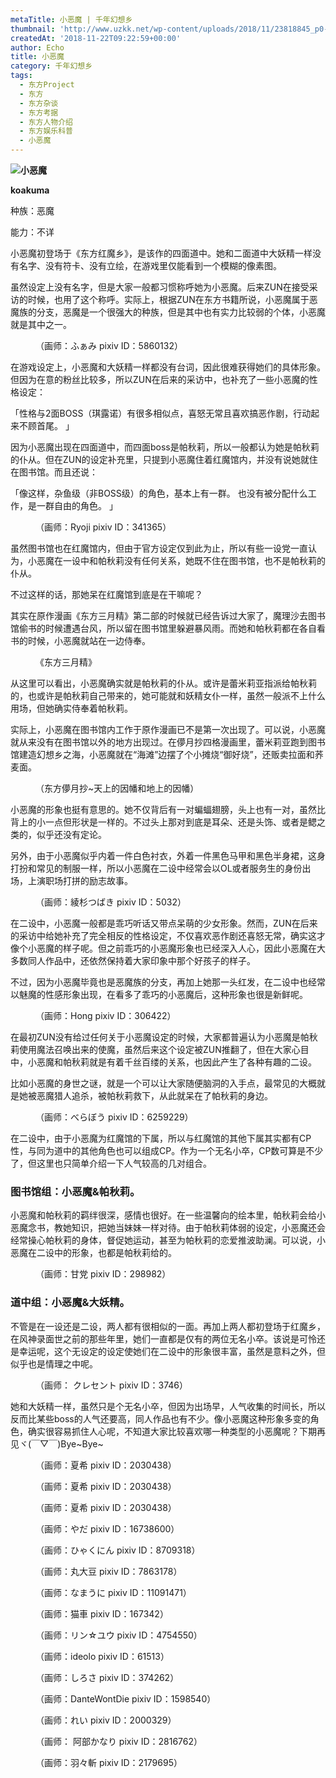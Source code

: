 ```yaml
---
metaTitle: 小恶魔 | 千年幻想乡
thumbnail: 'http://www.uzkk.net/wp-content/uploads/2018/11/23818845_p0-825x510.jpg'
createdAt: '2018-11-22T09:22:59+00:00'
author: Echo
title: 小恶魔
category: 千年幻想乡
tags:
  - 东方Project
  - 东方
  - 东方杂谈
  - 东方考据
  - 东方人物介绍
  - 东方娱乐科普
  - 小恶魔
---
```


![](http://www.uzkk.net/wp-content/uploads/2018/11/Clipboard02.jpg)**小恶魔**

**koakuma**

种族：恶魔

能力：不详

小恶魔初登场于《东方红魔乡》，是该作的四面道中。她和二面道中大妖精一样没有名字、没有符卡、没有立绘，在游戏里仅能看到一个模糊的像素图。

虽然设定上没有名字，但是大家一般都习惯称呼她为小恶魔。后来ZUN在接受采访的时候，也用了这个称呼。实际上，根据ZUN在东方书籍所说，小恶魔属于恶魔族的分支，恶魔是一个很强大的种族，但是其中也有实力比较弱的个体，小恶魔就是其中之一。

<figure>
  <img src="http://www.uzkk.net/wp-content/uploads/2018/11/60405503_p0-646x1024.jpg" alt=""/>
  <figcaption>（画师：ふぁみ pixiv ID：5860132）</figcaption>
</figure>

在游戏设定上，小恶魔和大妖精一样都没有台词，因此很难获得她们的具体形象。但因为在意的粉丝比较多，所以ZUN在后来的采访中，也补充了一些小恶魔的性格设定：

「性格与2面BOSS（琪露诺）有很多相似点，喜怒无常且喜欢搞恶作剧，行动起来不顾首尾。 」

因为小恶魔出现在四面道中，而四面boss是帕秋莉，所以一般都认为她是帕秋莉的仆从。但在ZUN的设定补充里，只提到小恶魔住着红魔馆内，并没有说她就住在图书馆。而且还说：

「像这样，杂鱼级（非BOSS级）的角色，基本上有一群。 也没有被分配什么工作，是一群自由的角色。 」

<figure>
  <img src="http://www.uzkk.net/wp-content/uploads/2018/11/14125876_p0.jpg" alt=""/>
  <figcaption>（画师：Ryoji pixiv ID：341365）</figcaption>
</figure>

虽然图书馆也在红魔馆内，但由于官方设定仅到此为止，所以有些一设党一直认为，小恶魔在一设中和帕秋莉没有任何关系，她既不住在图书馆，也不是帕秋莉的仆从。

不过这样的话，那她呆在红魔馆到底是在干嘛呢？

其实在原作漫画《东方三月精》第二部的时候就已经告诉过大家了，魔理沙去图书馆偷书的时候遭遇台风，所以留在图书馆里躲避暴风雨。而她和帕秋莉都在各自看书的时候，小恶魔就站在一边侍奉。

<figure>
  <img src="http://www.uzkk.net/wp-content/uploads/2018/11/20180720172140-1024x530.png" alt=""/>
  <figcaption>《东方三月精》</figcaption>
</figure>

从这里可以看出，小恶魔确实就是帕秋莉的仆从。或许是蕾米莉亚指派给帕秋莉的，也或许是帕秋莉自己带来的，她可能就和妖精女仆一样，虽然一般派不上什么用场，但她确实侍奉着帕秋莉。

实际上，小恶魔在图书馆内工作于原作漫画已不是第一次出现了。可以说，小恶魔就从来没有在图书馆以外的地方出现过。在儚月抄四格漫画里，蕾米莉亚跑到图书馆建造幻想乡之海，小恶魔就在“海滩”边摆了个小摊烧“御好烧”，还贩卖拉面和荞麦面。

<figure>
  <img src="http://www.uzkk.net/wp-content/uploads/2018/11/190500vnr9e4eyrenja3yu-372x1024.jpg" alt=""/>
  <figcaption>（东方儚月抄~天上的因幡和地上的因幡）</figcaption>
</figure>

小恶魔的形象也挺有意思的。她不仅背后有一对蝙蝠翅膀，头上也有一对，虽然比背上的小一点但形状是一样的。不过头上那对到底是耳朵、还是头饰、或者是鳃之类的，似乎还没有定论。

另外，由于小恶魔似乎内着一件白色衬衣，外着一件黑色马甲和黑色半身裙，这身打扮和常见的制服一样，所以小恶魔在二设中经常会以OL或者服务生的身份出场，上演职场打拼的励志故事。

<figure>
  <img src="http://www.uzkk.net/wp-content/uploads/2018/11/21789364_p0.jpg" alt=""/>
  <figcaption>（画师：綾杉つばき pixiv ID：5032）</figcaption>
</figure>

在二设中，小恶魔一般都是乖巧听话又带点呆萌的少女形象。然而，ZUN在后来的采访中给她补充了完全相反的性格设定，不仅喜欢恶作剧还喜怒无常，确实这才像个小恶魔的样子呢。但之前乖巧的小恶魔形象也已经深入人心，因此小恶魔在大多数同人作品中，还依然保持着大家印象中那个好孩子的样子。

不过，因为小恶魔毕竟也是恶魔族的分支，再加上她那一头红发，在二设中也经常以魅魔的性感形象出现，在看多了乖巧的小恶魔后，这种形象也很是新鲜呢。

<figure>
  <img src="http://www.uzkk.net/wp-content/uploads/2018/11/35739531_p0-1024x698.jpg" alt=""/>
  <figcaption>（画师：Hong pixiv ID：306422）</figcaption>
</figure>

在最初ZUN没有给过任何关于小恶魔设定的时候，大家都普遍认为小恶魔是帕秋莉使用魔法召唤出来的使魔，虽然后来这个设定被ZUN推翻了，但在大家心目中，小恶魔和帕秋莉就是有着千丝百缕的关系，也因此产生了各种有趣的二设。

比如小恶魔的身世之谜，就是一个可以让大家随便脑洞的入手点，最常见的大概就是她被恶魔猎人追杀，被帕秋莉救下，从此就呆在了帕秋莉的身边。

<figure>
  <img src="http://www.uzkk.net/wp-content/uploads/2018/11/50027865_p0-730x1024.png" alt=""/>
  <figcaption>（画师：べらぼう pixiv ID：6259229）</figcaption>
</figure>

在二设中，由于小恶魔为红魔馆的下属，所以与红魔馆的其他下属其实都有CP性，与同为道中的其他角色也可以组成CP。作为一个无名小卒，CP数可算是不少了，但这里也只简单介绍一下人气较高的几对组合。

### 图书馆组：小恶魔&帕秋莉。

小恶魔和帕秋莉的羁绊很深，感情也很好。在一些温馨向的绘本里，帕秋莉会给小恶魔念书，教她知识，把她当妹妹一样对待。由于帕秋莉体弱的设定，小恶魔还会经常操心帕秋莉的身体，督促她运动，甚至为帕秋莉的恋爱推波助澜。可以说，小恶魔在二设中的形象，也都是帕秋莉给的。

<figure>
  <img src="http://www.uzkk.net/wp-content/uploads/2018/11/47802448_p0-732x1024.jpg" alt=""/>
  <figcaption>（画师：甘党 pixiv ID：298982）</figcaption>
</figure>

### 道中组：小恶魔&大妖精。

不管是在一设还是二设，两人都有很相似的一面。再加上两人都初登场于红魔乡，在风神录面世之前的那些年里，她们一直都是仅有的两位无名小卒。该说是可怜还是幸运呢，这个无设定的设定使她们在二设中的形象很丰富，虽然是意料之外，但似乎也是情理之中呢。

<figure>
  <img src="http://www.uzkk.net/wp-content/uploads/2018/11/47521491_p0.jpg" alt=""/>
  <figcaption>（画师： クレセント pixiv ID：3746）</figcaption>
</figure>

她和大妖精一样，虽然只是个无名小卒，但因为出场早，人气收集的时间长，所以反而比某些boss的人气还要高，同人作品也有不少。像小恶魔这种形象多变的角色，确实很容易抓住人心呢，不知道大家比较喜欢哪一种类型的小恶魔呢？下期再见ヾ(￣▽￣)Bye~Bye~

<figure>
  <img src="http://www.uzkk.net/wp-content/uploads/2018/11/65485601_p0-725x1024.jpg" alt=""/>
  <figcaption>（画师：夏希 pixiv ID：2030438）</figcaption>
</figure>

<figure>
  <img src="http://www.uzkk.net/wp-content/uploads/2018/11/68480186_p0.png" alt=""/>
  <figcaption>（画师：夏希 pixiv ID：2030438）</figcaption>
</figure>

<figure>
  <img src="http://www.uzkk.net/wp-content/uploads/2018/11/66352082_p0.jpg" alt=""/>
  <figcaption>（画师：夏希 pixiv ID：2030438）</figcaption>
</figure>

<figure>
  <img src="http://www.uzkk.net/wp-content/uploads/2018/11/58646303_p0-721x1024.png" alt=""/>
  <figcaption>（画师：やだ pixiv ID：16738600）</figcaption>
</figure>

<figure>
  <img src="http://www.uzkk.net/wp-content/uploads/2018/11/59740584_p0-721x1024.png" alt=""/>
  <figcaption>（画师：ひゃくにん pixiv ID：8709318）</figcaption>
</figure>

<figure>
  <img src="http://www.uzkk.net/wp-content/uploads/2018/11/57705595_p0-1024x656.png" alt=""/>
  <figcaption>（画师：丸大豆 pixiv ID：7863178）</figcaption>
</figure>

<figure>
  <img src="http://www.uzkk.net/wp-content/uploads/2018/11/55355085_p0-640x1024.png" alt=""/>
  <figcaption>（画师：なまうに pixiv ID：11091471）</figcaption>
</figure>

<figure>
  <img src="http://www.uzkk.net/wp-content/uploads/2018/11/48172108_p0.jpg" alt=""/>
  <figcaption>（画师：猫車 pixiv ID：167342）</figcaption>
</figure>

<figure>
  <img src="http://www.uzkk.net/wp-content/uploads/2018/11/36805888_p0.jpg" alt=""/>
  <figcaption>（画师：リン☆ユウ pixiv ID：4754550）</figcaption>
</figure>

<figure>
  <img src="http://www.uzkk.net/wp-content/uploads/2018/11/32310751_p0-1024x719.png" alt=""/>
  <figcaption>（画师：ideolo pixiv ID：61513）</figcaption>
</figure>

<figure>
  <img src="http://www.uzkk.net/wp-content/uploads/2018/11/27795527_p0.png" alt=""/>
  <figcaption>（画师：しろさ pixiv ID：374262）</figcaption>
</figure>

<figure>
  <img src="http://www.uzkk.net/wp-content/uploads/2018/11/47782446_p0-724x1024.jpg" alt=""/>
  <figcaption>（画师：DanteWontDie pixiv ID：1598540）</figcaption>
</figure>

<figure>
  <img src="http://www.uzkk.net/wp-content/uploads/2018/11/49266019_p0.jpg" alt=""/>
  <figcaption>（画师：れい pixiv ID：2000329）</figcaption>
</figure>

<figure>
  <img src="http://www.uzkk.net/wp-content/uploads/2018/11/23818845_p0-1024x800.jpg" alt=""/>
  <figcaption>（画师： 阿部かなり pixiv ID：2816762）</figcaption>
</figure>

<figure>
  <img src="http://www.uzkk.net/wp-content/uploads/2018/11/67863722_p0-1024x724.png" alt=""/>
  <figcaption>（画师：羽々斬 pixiv ID：2179695）</figcaption>
</figure>
